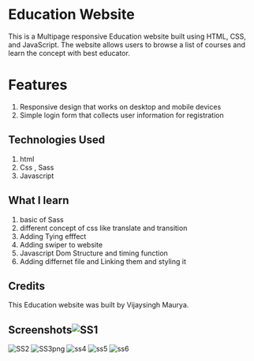 
# Education Website
This is a Multipage responsive Education  website built using HTML, CSS, and JavaScript. The website allows users to browse a list of courses and learn the concept with best educator.

# Features

1) Responsive design that works on desktop and mobile devices
2) Simple login form that collects user information for registration 


## Technologies Used

1) html
2) Css , Sass
3) Javascript

## What I learn 
  1) basic of Sass
  2) different concept of css like translate and transition
  3) Adding Tying efffect
  4) Adding swiper to website 
  5) Javascript Dom Structure and timing function
  6) Adding differnet file and Linking them and styling it 

## Credits

This Education website was built by Vijaysingh Maurya.

## Screenshots![SS1](https://user-images.githubusercontent.com/52886042/221904429-2880fedf-3ca0-42ac-a777-19aedeb3aefd.png)
![SS2](https://user-images.githubusercontent.com/52886042/221904448-efb72748-6823-435f-a4b0-a3d385d57102.png)
![SS3png](https://user-images.githubusercontent.com/52886042/221904452-96403578-87d1-48fc-b93d-5dcb16ff0f54.png)
![ss4](https://user-images.githubusercontent.com/52886042/221904458-811db8d8-7cf5-44af-95d0-bef16e3107a1.png)
![ss5](https://user-images.githubusercontent.com/52886042/221904460-061ad80b-4ebf-4a9e-977e-4c9b475cc950.png)
![ss6](https://user-images.githubusercontent.com/52886042/221904463-9db2a495-8207-4aac-a6a6-72f2b33d96a1.png)
